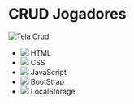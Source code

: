 # CRUD Jogadores

![Tela Crud](https://diogoregis.com.br/portifolio/img/crud_jogadores_js.png)

* ![](http://diogoregis.com.br/portifolio/img/html.png) HTML
* ![](http://diogoregis.com.br/portifolio/img/css.png) CSS
* ![](http://diogoregis.com.br/portifolio/img/js.png) JavaScript
* ![](http://diogoregis.com.br/portifolio/img/bootstrap-stack.png) BootStrap
* ![](http://diogoregis.com.br/portifolio/img/storage01.png) LocalStorage
